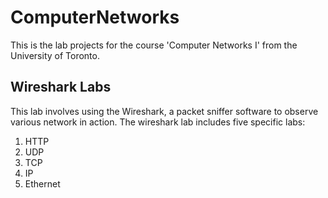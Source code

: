 # ComputerNetworks
This is the lab projects for the course 'Computer Networks I' from the University of Toronto.

## Wireshark Labs
This lab involves using the Wireshark, a packet sniffer software to observe various network in action. The wireshark lab includes five specific labs:
1. HTTP
2. UDP
3. TCP
4. IP
5. Ethernet
